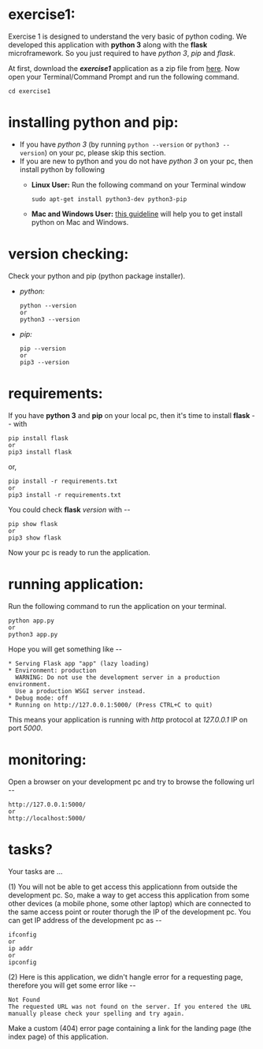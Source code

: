 # exercise1:
Exercise 1 is designed to understand the very basic of python coding. We developed this application with **python 3** along with the **flask** microframework. So you just required to have *python 3*, *pip* and *flask*. 

At first, download the ***exercise1*** application as a zip file from [here](https://github.com/cwc-ns/exercise1). Now open your Terminal/Command Prompt and run the following command.

    cd exercise1

# installing python and pip:
- If you have *python 3* (by running `python --version` or `python3 --version`) on your pc, please skip this section. 
- If you are new to python and you do not have *python 3* on your pc, then install python by following 
  * **Linux User:** Run the following command on your Terminal window
      
        sudo apt-get install python3-dev python3-pip
      
  * **Mac and Windows User:** [this guideline](https://www.youtube.com/watch?v=YYXdXT2l-Gg) will help you to get install python on Mac and Windows.

# version checking:
Check your python and pip (python package installer).
- *python:* 

      python --version
      or 
      python3 --version
      
- *pip:*

      pip --version
      or 
      pip3 --version
      
# requirements:
If you have **python 3** and **pip** on your local pc, then it's time to install **flask** -- with 

    pip install flask
    or 
    pip3 install flask
    
or,

    pip install -r requirements.txt
    or
    pip3 install -r requirements.txt

You could check **flask** *version* with --

    pip show flask
    or
    pip3 show flask
    
Now your pc is ready to run the application.

# running application:
Run the following command to run the application on your terminal.

    python app.py
    or
    python3 app.py

Hope you will get something like --

    * Serving Flask app "app" (lazy loading)
    * Environment: production
      WARNING: Do not use the development server in a production environment.
      Use a production WSGI server instead.
    * Debug mode: off
    * Running on http://127.0.0.1:5000/ (Press CTRL+C to quit)

This means your application is running with *http* protocol at *127.0.0.1* IP on port *5000*. 

# monitoring: 
Open a browser on your development pc and try to browse the following url --

    http://127.0.0.1:5000/
    or
    http://localhost:5000/
    
# tasks?
Your tasks are ...

(1) You will not be able to get access this applicationn from outside the development pc. So, make a way to get access this application from some other devices (a mobile phone, some other laptop) which are connected to the same access point or router thorugh the IP of the development pc. You can get IP address of the development pc as --

    ifconfig
    or 
    ip addr
    or
    ipconfig

(2) Here is this application, we didn't hangle error for a requesting page, therefore you will get some error like -- 

    Not Found
    The requested URL was not found on the server. If you entered the URL manually please check your spelling and try again.
    
Make a custom (404) error page containing a link for the landing page (the index page) of this application.
